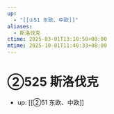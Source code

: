 ```yaml
---
up:
  - "[[②51 东欧、中欧]]"
aliases:
  - 斯洛伐克
ctime: 2025-03-01T13:18:50+08:00
mtime: 2025-10-01T11:40:33+08:00
---
```


# ②525 斯洛伐克

- up: [[②51 东欧、中欧]]
